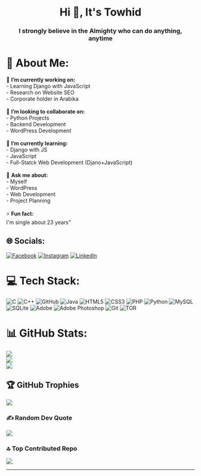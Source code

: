 <h1 align="center">Hi 👋, It's Towhid</h1>
<h3 align="center">I strongly believe in the Almighty who can do anything, anytime</h3>

# 💫 About Me:
🔭 **I’m currently working on:**  <br>- Learning Django with JavaScript  <br>- Research on Website SEO  <br>- Corporate holder in Arabika  <br><br>👯 **I’m looking to collaborate on:**  <br>- Python Projects  <br>- Backend Development <br>- WordPress Development  <br><br>🌱 **I’m currently learning:**  <br>- Django with JS  <br>- JavaScript <br>- Full-Statck Web Development (Djano+JavaScript)  <br><br>💬 **Ask me about:**  <br>- Myself  <br>- WordPress <br>- Web Development <br>- Project Planning  <br><br>⚡ **Fun fact:**  <br>I'm single about 23 years"<br>


## 🌐 Socials:
[![Facebook](https://img.shields.io/badge/Facebook-%231877F2.svg?logo=Facebook&logoColor=white)](https://www.facebook.com/mdtowhidulislam871) [![Instagram](https://img.shields.io/badge/Instagram-%23E4405F.svg?logo=Instagram&logoColor=white)](https://www.instagram.com/jr_towhid/) [![LinkedIn](https://img.shields.io/badge/LinkedIn-%230077B5.svg?logo=linkedin&logoColor=white)](https://www.linkedin.com/in/mdtowhidul-islam/)


# 💻 Tech Stack:
![C](https://img.shields.io/badge/c-%2300599C.svg?style=for-the-badge&logo=c&logoColor=white) ![C++](https://img.shields.io/badge/c++-%2300599C.svg?style=for-the-badge&logo=c%2B%2B&logoColor=white) ![GitHub](https://img.shields.io/badge/github-%23121011.svg?style=for-the-badge&logo=github&logoColor=white) ![Java](https://img.shields.io/badge/java-%23ED8B00.svg?style=for-the-badge&logo=openjdk&logoColor=white) ![HTML5](https://img.shields.io/badge/html5-%23E34F26.svg?style=for-the-badge&logo=html5&logoColor=white) ![CSS3](https://img.shields.io/badge/css3-%231572B6.svg?style=for-the-badge&logo=css3&logoColor=white) ![PHP](https://img.shields.io/badge/php-%23777BB4.svg?style=for-the-badge&logo=php&logoColor=white) ![Python](https://img.shields.io/badge/python-3670A0?style=for-the-badge&logo=python&logoColor=ffdd54) ![MySQL](https://img.shields.io/badge/mysql-4479A1.svg?style=for-the-badge&logo=mysql&logoColor=white) ![SQLite](https://img.shields.io/badge/sqlite-%2307405e.svg?style=for-the-badge&logo=sqlite&logoColor=white) ![Adobe](https://img.shields.io/badge/adobe-%23FF0000.svg?style=for-the-badge&logo=adobe&logoColor=white) ![Adobe Photoshop](https://img.shields.io/badge/adobe%20photoshop-%2331A8FF.svg?style=for-the-badge&logo=adobe%20photoshop&logoColor=white) ![Git](https://img.shields.io/badge/git-%23F05033.svg?style=for-the-badge&logo=git&logoColor=white) ![TOR](https://img.shields.io/badge/tor-%237E4798.svg?style=for-the-badge&logo=tor-project&logoColor=white)
# 📊 GitHub Stats:
![](https://github-readme-stats.vercel.app/api?username=towhid871&theme=gotham&hide_border=false&include_all_commits=true&count_private=true)<br/>
![](https://github-readme-streak-stats.herokuapp.com/?user=towhid871&theme=gotham&hide_border=false)<br/>
![](https://github-readme-stats.vercel.app/api/top-langs/?username=towhid871&theme=gotham&hide_border=false&include_all_commits=true&count_private=true&layout=compact)

## 🏆 GitHub Trophies
![](https://github-profile-trophy.vercel.app/?username=towhid871&theme=dark&no-frame=false&no-bg=false&margin-w=4)

### ✍️ Random Dev Quote
![](https://quotes-github-readme.vercel.app/api?type=vetical&theme=dark)

### 🔝 Top Contributed Repo
![](https://github-contributor-stats.vercel.app/api?username=towhid871&limit=5&theme=dark&combine_all_yearly_contributions=true)

---
